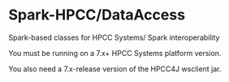 # Spark-HPCC/DataAccess
Spark-based classes for HPCC Systems/ Spark interoperability

You must be running on a 7.x+ HPCC Systems platform version.

You also need a 7.x-release version of the HPCC4J wsclient jar.
